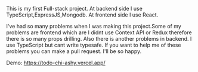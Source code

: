 This is my first Full-stack project. At backend side I use TypeScript,ExpressJS,Mongodb. At frontend side I use React. 

I've had so many problems when I was making this project.Some of my problems are frontend which are I didnt use Context API or Redux therefore there is so many props drilling. Also there is another problems in backend. I use TypeScript but cant write typesafe. If you want to help me of these problems you can make a pull request. I'll be so happy. 

Demo: https://todo-chi-ashy.vercel.app/
